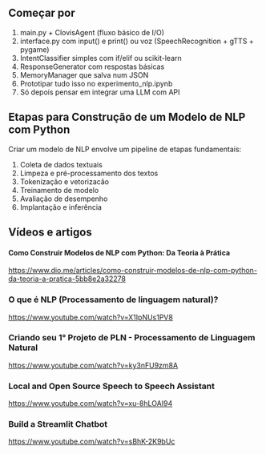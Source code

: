 ## Começar por

1. main.py + ClovisAgent (fluxo básico de I/O)
2. interface.py com input() e print() ou voz (SpeechRecognition + gTTS + pygame)
3. IntentClassifier simples com if/elif ou scikit-learn
4. ResponseGenerator com respostas básicas
5. MemoryManager que salva num JSON
6. Prototipar tudo isso no experimento_nlp.ipynb
7. Só depois pensar em integrar uma LLM com API

## Etapas para Construção de um Modelo de NLP com Python

Criar um modelo de NLP envolve um pipeline de etapas fundamentais:

1. Coleta de dados textuais
2. Limpeza e pré-processamento dos textos
3. Tokenização e vetorizacão
4. Treinamento de modelo
5. Avaliação de desempenho
6. Implantação e inferência

## Vídeos e artigos

#### **Como Construir Modelos de NLP com Python: Da Teoria à Prática**
https://www.dio.me/articles/como-construir-modelos-de-nlp-com-python-da-teoria-a-pratica-5bb8e2a32278

### O que é NLP (Processamento de linguagem natural)?
https://www.youtube.com/watch?v=X1IpNUs1PV8

### Criando seu 1° Projeto de PLN - Processamento de Linguagem Natural
https://www.youtube.com/watch?v=ky3nFU9zm8A

### Local and Open Source Speech to Speech Assistant
https://www.youtube.com/watch?v=xu-8hLOAI94

### Build a Streamlit Chatbot
https://www.youtube.com/watch?v=sBhK-2K9bUc